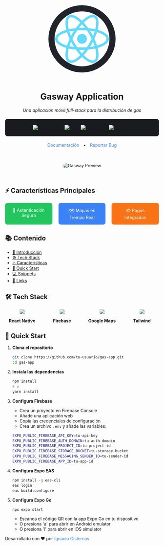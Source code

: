 <div align="center">
  <img src="https://raw.githubusercontent.com/devicons/devicon/master/icons/react/react-original.svg" alt="Gasway Logo" width="180" height="180" style="margin: 20px 0; background: #20232a; padding: 20px; border-radius: 50%;"/>
  
  # Gasway Application
  
  <p align="center">
    <em>Una aplicación móvil full-stack para la distribución de gas</em>
  </p>

  <div style="background: #1a1b1e; padding: 20px; border-radius: 8px; margin: 20px 0;">
    <a href="#"><img src="https://img.shields.io/badge/REACT_NATIVE-282c34?style=for-the-badge&logo=react&logoColor=61DAFB" alt="React Native"/></a>
    <a href="#"><img src="https://img.shields.io/badge/EXPO-000020?style=for-the-badge&logo=expo&logoColor=white" alt="Expo"/></a>
    <a href="#"><img src="https://img.shields.io/badge/TYPESCRIPT-3178C6?style=for-the-badge&logo=typescript&logoColor=white" alt="TypeScript"/></a>
    <a href="#"><img src="https://img.shields.io/badge/FIREBASE-FFCA28?style=for-the-badge&logo=firebase&logoColor=black" alt="Firebase"/></a>
  </div>

  <div style="margin: 20px 0;">
    <a href="#" style="color: #3b82f6; text-decoration: none; margin: 0 10px;">Documentación</a>
    •
    <a href="#" style="color: #3b82f6; text-decoration: none; margin: 0 10px;">Reportar Bug</a>
  </div>

  <img src="https://user-images.githubusercontent.com/24864482/173254656-c1dac0bd-9bbd-4dca-9423-90f40a5556dd.png" alt="Gasway Preview" style="border-radius: 12px; margin: 30px 0; max-width: 800px"/>
</div>

## ⚡ Características Principales

<div style="display: grid; grid-template-columns: repeat(3, 1fr); gap: 20px; margin: 20px 0;">
  <div style="background: #22c55e; color: white; padding: 15px; border-radius: 8px; text-align: center;">
    🔐 Autenticación Segura
  </div>
  <div style="background: #3b82f6; color: white; padding: 15px; border-radius: 8px; text-align: center;">
    🗺️ Mapas en Tiempo Real
  </div>
  <div style="background: #f97316; color: white; padding: 15px; border-radius: 8px; text-align: center;">
    💳 Pagos Integrados
  </div>
</div>

## 📚 Contenido

- [🌟 Introducción](#introducción)
- [⚙️ Tech Stack](#tech-stack)
- [🔥 Características](#características)
- [🚀 Quick Start](#quick-start)
- [💻 Snippets](#snippets)
- [🔗 Links](#links)

## 🛠️ Tech Stack

<div style="display: grid; grid-template-columns: repeat(4, 1fr); gap: 20px; margin: 20px 0;">
  <div style="text-align: center;">
    <img src="https://reactnative.dev/img/header_logo.svg" width="60" style="margin-bottom: 10px"/>
    <br/>
    <strong>React Native</strong>
  </div>
  <div style="text-align: center;">
    <img src="https://www.vectorlogo.zone/logos/firebase/firebase-icon.svg" width="60" style="margin-bottom: 10px"/>
    <br/>
    <strong>Firebase</strong>
  </div>
  <div style="text-align: center;">
    <img src="https://www.vectorlogo.zone/logos/google_maps/google_maps-icon.svg" width="60" style="margin-bottom: 10px"/>
    <br/>
    <strong>Google Maps</strong>
  </div>
  <div style="text-align: center;">
    <img src="https://www.vectorlogo.zone/logos/tailwindcss/tailwindcss-icon.svg" width="60" style="margin-bottom: 10px"/>
    <br/>
    <strong>Tailwind</strong>
  </div>
</div>

## 🚀 Quick Start

1. **Clona el repositorio**

   ```bash
   git clone https://github.com/tu-usuario/gas-app.git
   cd gas-app
   ```

2. **Instala las dependencias**

   ```bash
   npm install
   # o
   yarn install
   ```

3. **Configura Firebase**

   - Crea un proyecto en Firebase Console
   - Añade una aplicación web
   - Copia las credenciales de configuración
   - Crea un archivo `.env` y añade las variables:

   ```bash
   EXPO_PUBLIC_FIREBASE_API_KEY=tu-api-key
   EXPO_PUBLIC_FIREBASE_AUTH_DOMAIN=tu-auth-domain
   EXPO_PUBLIC_FIREBASE_PROJECT_ID=tu-project-id
   EXPO_PUBLIC_FIREBASE_STORAGE_BUCKET=tu-storage-bucket
   EXPO_PUBLIC_FIREBASE_MESSAGING_SENDER_ID=tu-sender-id
   EXPO_PUBLIC_FIREBASE_APP_ID=tu-app-id
   ```

4. **Configura Expo EAS**

   ```bash
   npm install -g eas-cli
   eas login
   eas build:configure
   ```

5. **Configura Expo Go**
   ```bash
   npx expo start
   ```
   - Escanea el código QR con la app Expo Go en tu dispositivo
   - O presiona 'a' para abrir en Android emulator
   - O presiona 'i' para abrir en iOS simulator

  <p>Desarrollado con ❤️ por <a href="https://linkedin.com/in/ignacio-cisternas-orellana" style="color: #3b82f6; text-decoration: none;">Ignacio Cisternas</a></p>
</div>
